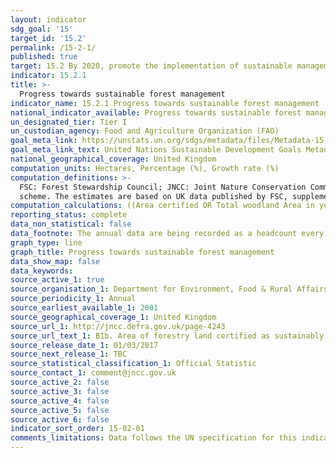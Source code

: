 ```yaml
---
layout: indicator
sdg_goal: '15'
target_id: '15.2'
permalink: /15-2-1/
published: true
target: 15.2 By 2020, promote the implementation of sustainable management of all types of forests, halt deforestation, restore degraded forests and substantially increase afforestation and reforestation globally
indicator: 15.2.1
title: >-
  Progress towards sustainable forest management
indicator_name: 15.2.1 Progress towards sustainable forest management
national_indicator_available: Progress towards sustainable forest management
un_designated_tier: Tier I
un_custodian_agency: Food and Agriculture Organization (FAO)
goal_meta_link: https://unstats.un.org/sdgs/metadata/files/Metadata-15-02-01.pdf 
goal_meta_link_text: United Nations Sustainable Development Goals Metadata (PDF 756 KB)
national_geographical_coverage: United Kingdom
computation_units: Hectares, Percentage (%), Growth rate (%)
computation_definitions: >-
  FSC: Forest Stewardship Council; JNCC: Joint Nature Conservation Committee; PEFC: Programme for the Endorsement of Forest Certification; SFM: Sustainable Forest Management. All certified woodland is certified under the FSC scheme. Some of these woodlands are also certified under the PEFC
  scheme. The estimates are based on UK data published by FSC, supplemented by data from individual certificates and other sources. Where possible, figures are for the woodland area certified, rather than the land area certified.
computation_calculations: ((Area certified OR Total woodland Area in year n - Area certified OR Total woodland Area in year n-1) / Area certified OR Total woodland Area in year n-1) * 100
reporting_status: complete
data_non_statistical: false
data_footnote: The annual data are being recorded as a headcount every March. The date on the X axis is the year of the headcount
graph_type: line
graph_title: Progress towards sustainable forest management
data_show_map: false
data_keywords:  
source_active_1: true
source_organisation_1: Department for Environment, Food & Rural Affairs (Defra)
source_periodicity_1: Annual
source_earliest_available_1: 2001
source_geographical_coverage_1: United Kingdom
source_url_1: http://jncc.defra.gov.uk/page-4243
source_url_text_1: B1b. Area of forestry land certified as sustainably managed
source_release_date_1: 01/03/2017
source_next_release_1: TBC
source_statistical_classification_1: Official Statistic 
source_contact_1: comment@jncc.gov.uk 
source_active_2: false
source_active_3: false
source_active_4: false
source_active_5: false
source_active_6: false
indicator_sort_order: 15-02-01
comments_limitations: Data follows the UN specification for this indicator. This indicator has not been identified in collaboration with topic experts.
---
```

